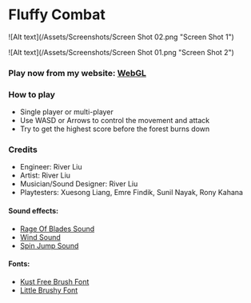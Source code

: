 # Fluffy Combat


![Alt text](/Assets/Screenshots/Screen Shot 02.png "Screen Shot 1")

![Alt text](/Assets/Screenshots/Screen Shot 01.png "Screen Shot 2")


### Play now from my website: [WebGL](https://river34.github.io/experimental-gameplay-combat/webgl/index.html)


### How to play

  - Single player or multi-player
  - Use WASD or Arrows to control the movement and attack
  - Try to get the highest score before the forest burns down


### Credits

  - Engineer: River Liu
  - Artist: River Liu
  - Musician/Sound Designer: River Liu
  - Playtesters: Xuesong Liang, Emre Findik, Sunil Nayak, Rony Kahana


#### Sound effects:

  - [Rage Of Blades Sound](http://soundbible.com/1932-Rage-Of-Blades.html)
  - [Wind Sound](http://soundbible.com/1810-Wind.html)
  - [Spin Jump Sound](http://soundbible.com/1898-Spin-Jump.html)


#### Fonts:

  - [Kust Free Brush Font](https://www.behance.net/gallery/33481677/KUST-Free-Brush-Font)
  - [Little Brushy Font](https://pixelbuddha.net/freebie/little-brushy-font)
